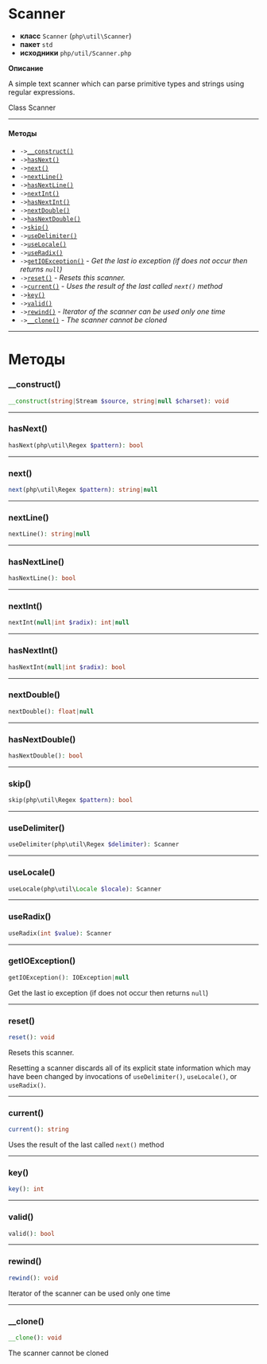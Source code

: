 # Scanner

- **класс** `Scanner` (`php\util\Scanner`)
- **пакет** `std`
- **исходники** `php/util/Scanner.php`

**Описание**

A simple text scanner which can parse primitive types and strings using
regular expressions.

Class Scanner

---

#### Методы

- `->`[`__construct()`](#method-__construct)
- `->`[`hasNext()`](#method-hasnext)
- `->`[`next()`](#method-next)
- `->`[`nextLine()`](#method-nextline)
- `->`[`hasNextLine()`](#method-hasnextline)
- `->`[`nextInt()`](#method-nextint)
- `->`[`hasNextInt()`](#method-hasnextint)
- `->`[`nextDouble()`](#method-nextdouble)
- `->`[`hasNextDouble()`](#method-hasnextdouble)
- `->`[`skip()`](#method-skip)
- `->`[`useDelimiter()`](#method-usedelimiter)
- `->`[`useLocale()`](#method-uselocale)
- `->`[`useRadix()`](#method-useradix)
- `->`[`getIOException()`](#method-getioexception) - _Get the last io exception (if does not occur then returns ``null``)_
- `->`[`reset()`](#method-reset) - _Resets this scanner._
- `->`[`current()`](#method-current) - _Uses the result of the last called ``next()`` method_
- `->`[`key()`](#method-key)
- `->`[`valid()`](#method-valid)
- `->`[`rewind()`](#method-rewind) - _Iterator of the scanner can be used only one time_
- `->`[`__clone()`](#method-__clone) - _The scanner cannot be cloned_

---
# Методы

<a name="method-__construct"></a>

### __construct()
```php
__construct(string|Stream $source, string|null $charset): void
```

---

<a name="method-hasnext"></a>

### hasNext()
```php
hasNext(php\util\Regex $pattern): bool
```

---

<a name="method-next"></a>

### next()
```php
next(php\util\Regex $pattern): string|null
```

---

<a name="method-nextline"></a>

### nextLine()
```php
nextLine(): string|null
```

---

<a name="method-hasnextline"></a>

### hasNextLine()
```php
hasNextLine(): bool
```

---

<a name="method-nextint"></a>

### nextInt()
```php
nextInt(null|int $radix): int|null
```

---

<a name="method-hasnextint"></a>

### hasNextInt()
```php
hasNextInt(null|int $radix): bool
```

---

<a name="method-nextdouble"></a>

### nextDouble()
```php
nextDouble(): float|null
```

---

<a name="method-hasnextdouble"></a>

### hasNextDouble()
```php
hasNextDouble(): bool
```

---

<a name="method-skip"></a>

### skip()
```php
skip(php\util\Regex $pattern): bool
```

---

<a name="method-usedelimiter"></a>

### useDelimiter()
```php
useDelimiter(php\util\Regex $delimiter): Scanner
```

---

<a name="method-uselocale"></a>

### useLocale()
```php
useLocale(php\util\Locale $locale): Scanner
```

---

<a name="method-useradix"></a>

### useRadix()
```php
useRadix(int $value): Scanner
```

---

<a name="method-getioexception"></a>

### getIOException()
```php
getIOException(): IOException|null
```
Get the last io exception (if does not occur then returns ``null``)

---

<a name="method-reset"></a>

### reset()
```php
reset(): void
```
Resets this scanner.

Resetting a scanner discards all of its explicit state
information which may have been changed by invocations of
``useDelimiter()``, ``useLocale()``, or ``useRadix()``.

---

<a name="method-current"></a>

### current()
```php
current(): string
```
Uses the result of the last called ``next()`` method

---

<a name="method-key"></a>

### key()
```php
key(): int
```

---

<a name="method-valid"></a>

### valid()
```php
valid(): bool
```

---

<a name="method-rewind"></a>

### rewind()
```php
rewind(): void
```
Iterator of the scanner can be used only one time

---

<a name="method-__clone"></a>

### __clone()
```php
__clone(): void
```
The scanner cannot be cloned